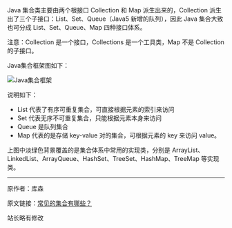 Java 集合类主要由两个根接口 Collection 和 Map 派生出来的，Collection 派生出了三个子接口：List、Set、Queue（Java5 新增的队列），因此 Java 集合大致也可分成 List、Set、Queue、Map 四种接口体系。

注意：Collection 是一个接口，Collections 是一个工具类，Map 不是 Collection 的子接口。

Java集合框架图如下：

![Java集合框架](http://oss.eyescode.top/eyeshunt/content/26aac0d6-33cb-5b7b-1737-fd3f48f0fc67.png)

说明如下：
+ List 代表了有序可重复集合，可直接根据元素的索引来访问
+ Set 代表无序不可重复集合，只能根据元素本身来访问
+ Queue 是队列集合
+ Map 代表的是存储 key-value 对的集合，可根据元素的 key 来访问 value。

上图中淡绿色背景覆盖的是集合体系中常用的实现类，分别是 ArrayList、LinkedList、ArrayQueue、HashSet、TreeSet、HashMap、TreeMap 等实现类。

------
原作者：库森

原文链接：[常见的集合有哪些？](https://www.javalearn.cn/#/doc/Java%E9%9B%86%E5%90%88/%E9%9D%A2%E8%AF%95%E9%A2%98?id=_1-%e5%b8%b8%e8%a7%81%e7%9a%84%e9%9b%86%e5%90%88%e6%9c%89%e5%93%aa%e4%ba%9b%ef%bc%9f)

站长略有修改

